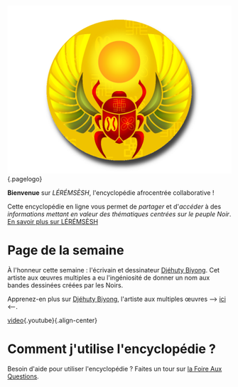 <!-- TITLE: Page d'acceuil -->

![Logo Leremsesh Com](/uploads/logo/logo_siteWeb.png "Logo de LEREMSESH"){.pagelogo}

**Bienvenue** sur *LÉRÉMSÈSH*, l'encyclopédie afrocentrée collaborative !

Cette encyclopédie en ligne vous permet de *partager* et d'*accéder* à des *informations mettant en valeur des thématiques centrées sur le peuple Noir*.
[En savoir plus sur LÉRÉMSÈSH](/leremsesh/presentation-de-leremsesh)

# Page de la semaine

À l'honneur cette semaine : l'écrivain et dessinateur [Djéhuty Biyong](/personnalite/homme/ecrivain/afrique/ouest/pays/cameroun/djehuty-biyong). Cet artiste aux œuvres multiples a eu l'ingéniosité de donner un nom aux bandes dessinées créées par les Noirs.

Apprenez-en plus sur [Djéhuty Biyong](/personnalite/homme/ecrivain/afrique/ouest/pays/cameroun/djehuty-biyong), l'artiste aux multiples œuvres --> [ici](/personnalite/homme/ecrivain/afrique/ouest/pays/cameroun/djehuty-biyong) <--.

[video](https://www.youtube.com/watch?time_continue=4&v=B3JxH7JnGsc){.youtube}{.align-center}

# Comment j'utilise l'encyclopédie ?
Besoin d'aide pour utiliser l'encyclopédie ? Faites un tour sur [la Foire Aux Questions](/leremsesh/faq).
